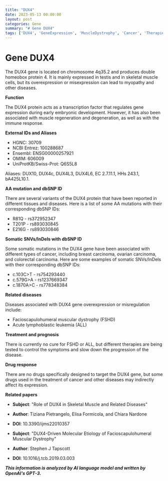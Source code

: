 ```yaml
---
title: "DUX4"
date: 2023-05-13 00:00:00
layout: post
categories: Gene
summary: "# Gene DUX4"
tags: ['DUX4', 'GeneExpression', 'MuscleDystrophy', 'Cancer', 'Therapies', 'DrugResponse', 'TranscriptionFactor', 'SomaticMutations']
---
```


# Gene DUX4

The DUX4 gene is located on chromosome 4q35.2 and produces double homeobox protein 4. It is mainly expressed in testis and in skeletal muscle cells, but its overexpression or misexpression can lead to myopathy and other diseases.

**Function**

The DUX4 protein acts as a transcription factor that regulates gene expression during early embryonic development. However, it has also been associated with muscle regeneration and degeneration, as well as with the immune response.

**External IDs and Aliases**

- HGNC: 30709
- NCBI Entrez: 100288687
- Ensembl: ENSG00000257921
- OMIM: 606009
- UniProtKB/Swiss-Prot: Q6S5L8

Aliases: DUX10, DUX4c, DUX4L3, DUX4L6, EC 2.7.11.1, HHs 243.1, bA425L10.1.

**AA mutation and dbSNP ID**

There are several variants of the DUX4 protein that have been reported in different tissues and diseases. Here is a list of some AA mutations with their corresponding dbSNP IDs:

- R81Q - rs372952347
- T201P - rs893030845
- E216G - rs893030846

**Somatic SNVs/InDels with dbSNP ID**

Some somatic mutations in the DUX4 gene have been associated with different types of cancer, including breast carcinoma, ovarian carcinoma, and colorectal carcinoma. Here are some examples of somatic SNVs/InDels with their corresponding dbSNP IDs:

- c.103C>T - rs754293440
- c.579G>A - rs1237669347
- c.1870A>C - rs778348384


**Related diseases**

Diseases associated with DUX4 gene overexpression or misregulation include:

- Facioscapulohumeral muscular dystrophy (FSHD)
- Acute lymphoblastic leukemia (ALL)

**Treatment and prognosis**

There is currently no cure for FSHD or ALL, but different therapies are being tested to control the symptoms and slow down the progression of the disease.

**Drug response**

There are no drugs specifically designed to target the DUX4 gene, but some drugs used in the treatment of cancer and other diseases may indirectly affect its expression.

**Related papers**

- **Subject**: "Role of DUX4 in Skeletal Muscle and Related Diseases"
- **Author**: Tiziana Pietrangelo, Elisa Formicola, and Chiara Nardone
- **DOI**: 10.3390/ijms22010357

- **Subject**: "DUX4-Driven Molecular Etiology of Facioscapulohumeral Muscular Dystrophy"
- **Author**: Stephen J Tapscott
- **DOI**: 10.1016/j.tcb.2019.03.003

**_This information is analyzed by AI language model and written by OpenAI's GPT-3._**